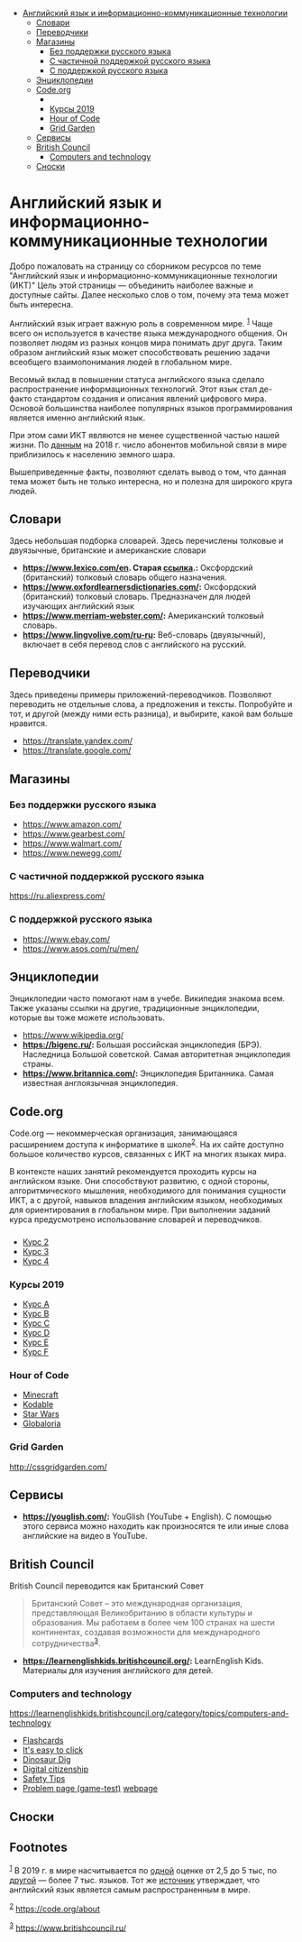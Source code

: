 - [Английский язык и информационно-коммуникационные технологии](#orgea43eba)
  - [Словари](#org2461ce7)
  - [Переводчики](#org39c9033)
  - [Магазины](#org7f37aaf)
    - [Без поддержки русского языка](#org88578d6)
    - [С частичной поддержкой русского языка](#orgc7b0c5c)
    - [С поддержкой русского языка](#org85643f7)
  - [Энциклопедии](#orgea905e8)
  - [Code.org](#orgcb0b5e1)
    - [](#org5bca352)
    - [Курсы 2019](#org9eb64da)
    - [Hour of Code](#orge9f0e38)
    - [Grid Garden](#orgd90ccaa)
  - [Сервисы](#org1f132e6)
  - [British Council](#org051461d)
    - [Computers and technology](#orge363d2f)
  - [Сноски](#orgc1f41d4)



<a id="orgea43eba"></a>

# Английский язык и информационно-коммуникационные технологии

Добро пожаловать на страницу со сборником ресурсов по теме "Английский язык и информационно-коммуникационные технологии (ИКТ)" Цель этой страницы &mdash; объединить наиболее важные и доступные сайты. Далее несколько слов о том, почему эта тема может быть интересна.

Английский язык играет важную роль в современном мире. <sup><a id="fnr.1" class="footref" href="#fn.1">1</a></sup> Чаще всего он используется в качестве языка международного общения. Он позволяет людям из разных концов мира понимать друг друга. Таким образом английский язык может способствовать решению задачи всеобщего взаимопонимания людей в глобальном мире.

Весомый вклад в повышении статуса английского языка сделало распространение информационных технологий. Этот язык стал де-факто стандартом создания и описания явлений цифрового мира. Основой большинства наиболее популярных языков программирования является именно английский язык.

При этом сами ИКТ являются не менее существенной частью нашей жизни. По [данным](https://www.itu.int/en/ITU-D/Statistics/Documents/publications/misr2018/MISR-2018-Vol-1-E.pdf) на 2018 г. число абонентов мобильной связи в мире приблизилось к населению земного шара.

Вышеприведенные факты, позволяют сделать вывод о том, что данная тема может быть не только интересна, но и полезна для широкого круга людей.


<a id="org2461ce7"></a>

## Словари

Здесь небольшая подборка словарей. Здесь перечислены толковые и двуязычные, британские и американские словари

-   **<https://www.lexico.com/en>. Старая [ссылка](https://en.oxforddictionaries.com/).:** Оксфордский (британский) толковый словарь общего назначения.
-   **<https://www.oxfordlearnersdictionaries.com/>:** Оксфордский (британский) толковый словарь. Предназначен для людей изучающих английский язык
-   **<https://www.merriam-webster.com/>:** Американский толковый словарь.
-   **<https://www.lingvolive.com/ru-ru>:** Веб-словарь (двуязычный), включает в себя перевод слов с английского на русский.


<a id="org39c9033"></a>

## Переводчики

Здесь приведены примеры приложений-переводчиков. Позволяют переводить не отдельные слова, а предложения и тексты. Попробуйте и тот, и другой (между ними есть разница), и выбирите, какой вам больше нравится.

-   <https://translate.yandex.com/>
-   <https://translate.google.com/>


<a id="org7f37aaf"></a>

## Магазины


<a id="org88578d6"></a>

### Без поддержки русского языка

-   <https://www.amazon.com/>
-   <https://www.gearbest.com/>
-   <https://www.walmart.com/>
-   <https://www.newegg.com/>


<a id="orgc7b0c5c"></a>

### С частичной поддержкой русского языка

<https://ru.aliexpress.com/>


<a id="org85643f7"></a>

### С поддержкой русского языка

-   <https://www.ebay.com/>
-   <https://www.asos.com/ru/men/>


<a id="orgea905e8"></a>

## Энциклопедии

Энциклопедии часто помогают нам в учебе. Википедия знакома всем. Также указаны ссылки на другие, традиционные энциклопедии, которые вы тоже можете использовать.

-   <https://www.wikipedia.org/>
-   **<https://bigenc.ru/>:** Большая российская энциклопедия (БРЭ). Наследница Большой советской. Самая авторитетная энциклопедия страны.
-   **<https://www.britannica.com/>:** Энциклопедия Британника. Самая известная англоязычная энциклопедия.


<a id="orgcb0b5e1"></a>

## Code.org

Code.org &mdash; некоммерческая организация, занимающаяся расширением доступа к информатике в школе<sup><a id="fnr.2" class="footref" href="#fn.2">2</a></sup>. На их сайте доступно большое количество курсов, связанных с ИКТ на многих языках мира.

В контексте наших занятий рекомендуется проходить курсы на английском языке. Они способствуют развитию, с одной стороны, алгоритмического мышления, необходимого для понимания сущности ИКТ, а с другой, навыков владения английским языком, необходимых для ориентирования в глобальном мире. При выполнении заданий курса предусмотрено использование словарей и переводчиков.


<a id="org5bca352"></a>

### 

-   [Курс 2](https://studio.code.org/s/course2)
-   [Курс 3](https://studio.code.org/s/course3)
-   [Курс 4](https://studio.code.org/s/course4)


<a id="org9eb64da"></a>

### Курсы 2019

-   [Курс A](https://studio.code.org/s/coursea-2019)
-   [Курс B](https://studio.code.org/s/courseb-2019)
-   [Курс C](https://studio.code.org/s/coursec-2019)
-   [Курс D](https://studio.code.org/s/coursed-2019)
-   [Курс E](https://studio.code.org/s/coursee-2019)
-   [Курс F](https://studio.code.org/s/coursef-2019)


<a id="orge9f0e38"></a>

### Hour of Code

-   [Minecraft](https://code.org/minecraft)
-   [Kodable](https://www.kodable.com/hour-of-code)
-   [Star Wars](https://code.org/starwars)
-   [Globaloria](http://code.globaloria.com/)


<a id="orgd90ccaa"></a>

### Grid Garden

<http://cssgridgarden.com/>


<a id="org1f132e6"></a>

## Сервисы

-   **<https://youglish.com/>:** YouGlish (YouTube + English). С помощью этого сервиса можно находить как произносятся те или иные слова английские на видео в YouTube.


<a id="org051461d"></a>

## British Council

British Council переводится как Британский Совет

> Британский Совет – это международная организация, представляющая Великобританию в области культуры и образования. Мы работаем в более чем 100 странах на шести континентах, создавая возможности для международного сотрудничества<sup><a id="fnr.3" class="footref" href="#fn.3">3</a></sup>.

-   **<https://learnenglishkids.britishcouncil.org/>:** LearnEnglish Kids. Материалы для изучения английского для детей.


<a id="orge363d2f"></a>

### Computers and technology

<https://learnenglishkids.britishcouncil.org/category/topics/computers-and-technology>

-   [Flashcards](https://learnenglishkids.britishcouncil.org/flashcards/technology-flashcards)
-   [It's easy to click](https://learnenglishkids.britishcouncil.org/poems/its-easy-click)
-   [Dinosaur Dig](https://learnenglishkids.britishcouncil.org/short-stories/dinosaur-dig)
-   [Digital citizenship](https://learnenglishkids.britishcouncil.org/worksheets/digital-citizenship)
-   [Safety Tips](https://learnenglishkids.britishcouncil.org/video-zone/five-internet-safety-tips)
-   [Problem page (game-test)](https://learnenglishkids.britishcouncil.org/writing-practice/problem-page) [webpage](https://learnenglishkids.britishcouncil.org/writing-practice/problem-page)


<a id="orgc1f41d4"></a>

## Сноски

## Footnotes

<sup><a id="fn.1" class="footnum" href="#fnr.1">1</a></sup> В 2019 г. в мире насчитывается по [одной](https://bigenc.ru/linguistics/text/4924604) оценке от 2,5 до 5 тыс, по [другой](https://www.ethnologue.com/statistics) &mdash; более 7 тыс. языков. Тот же [источник](https://www.ethnologue.com/language/eng) утверждает, что английский язык является самым распространенным в мире.

<sup><a id="fn.2" class="footnum" href="#fnr.2">2</a></sup> <https://code.org/about>

<sup><a id="fn.3" class="footnum" href="#fnr.3">3</a></sup> <https://www.britishcouncil.ru/>
